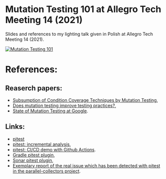 # Mutation Testing 101 at Allegro Tech Meeting 14 (2021)

Slides and references to my lighting talk given in Polish at Allegro Tech Meeting 14 (2021).

[![Mutation Testing 101](https://i.imgur.com/7L6LPJV.png)](https://www.youtube.com/watch?v=GibLUL2sYuAY "Mutation Testing 101")

# References:
## Reaserch papers:
- [Subsumption of Condition Coverage Techniques by Mutation Testing](https://www.semanticscholar.org/paper/Subsumption-of-Condition-Coverage-Techniques-by-Ooutt-Voas/c7159ec49b0532a6a42e4a7319f55d6e4588b594),
- [Does mutation testing improve testing practices?](https://arxiv.org/abs/2103.07189),
- [State of Mutation Testing at Google](https://research.google/pubs/pub46584/).

## Links:
- [pitest](https://pitest.org/)
- [pitest: incremental analysis](https://pitest.org/quickstart/incremental_analysis/),
- [pitest: CI/CD demo with Github Actions](https://github.com/GroupCDG-Labs/pitest-github-demo/pull/1/files).
- [Gradle pitest plugin](https://gradle-pitest-plugin.solidsoft.info/),
- [Sonar pitest plugin](https://github.com/VinodAnandan/sonar-pitest),
- [Exemplary report of the real issue which has been detected with pitest in the parallel-collectors project](https://github.com/pivovarit/parallel-collectors/pull/552).
